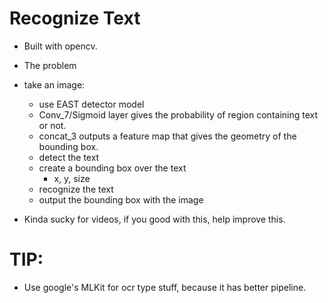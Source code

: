 # Recognize Text
- Built with opencv.

- The problem
- take an image:
    - use EAST detector model
    - Conv_7/Sigmoid layer gives the probability of region containing text or not.
    - concat_3 outputs a feature map that gives the geometry of the bounding box.
    - detect the text
    - create a bounding box over the text
        - x, y, size
    - recognize the text
    - output the bounding box with the image
     
- Kinda sucky for videos, if you good with this, help improve this.
 
# TIP:
- Use google's MLKit for ocr type stuff, because it has better pipeline. 
